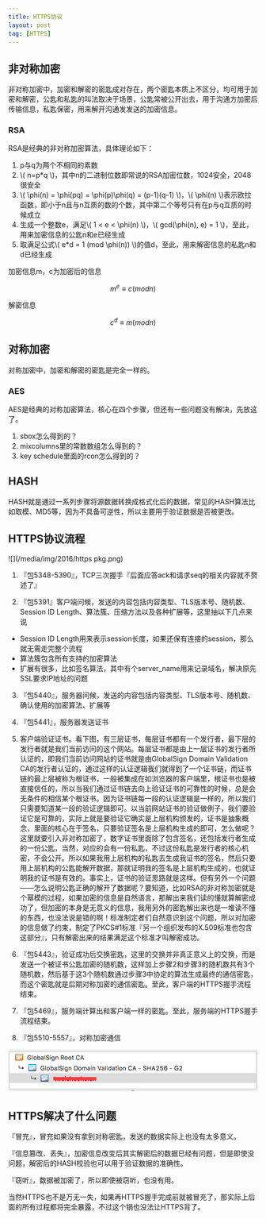 ```yaml
---
title: HTTPS协议
layout: post
tag: [HTTPS]
---
```


## 非对称加密

非对称加密中，加密和解密的密匙成对存在，两个密匙本质上不区分，均可用于加密和解密，公匙和私匙的叫法取决于场景，公匙常被公开出去，用于沟通方加密后传输信息，私匙保密，用来解开沟通发发送的加密信息。

### RSA

RSA是经典的非对称加密算法，具体理论如下：

1. p与q为两个不相同的素数
2. \\( n=p*q \\)，其中n的二进制位数即常说的RSA加密位数，1024安全，2048很安全
3. \\( \phi(n) = \phi(pq) = \phi(p)\phi(q) = (p-1)(q-1)  \\)，\\( \phi(n) \\)表示欧拉函数，即小于n且与n互质的数的个数，其中第二个等号只有在p与q互质的时候成立
4. 生成一个整数e，满足\\( 1 < e < \phi(n) \\)，\\( gcd(\phi(n), e) = 1 \\)，至此，用来加密信息的公匙n和e已经生成
5. 取满足公式\\( e*d = 1 (mod \phi(n)) \\)的值d，至此，用来解密信息的私匙n和d已经生成

加密信息m，c为加密后的信息

$$ m^e \equiv c (mod n) $$

解密信息

$$ c^d \equiv m (mod n) $$


## 对称加密

对称加密中，加密和解密的密匙是完全一样的。

### AES

AES是经典的对称加密算法，核心在四个步骤，但还有一些问题没有解决，先放这了。

1. sbox怎么得到的？
2. mixcolumns里的常数数组怎么得到的？
3. key schedule里面的rcon怎么得到的？

## HASH

HASH就是通过一系列步骤将源数据转换成格式化后的数据，常见的HASH算法比如取模、MD5等，因为不具备可逆性，所以主要用于验证数据是否被更改。

## HTTPS协议流程

![](/media/img/2016/https pkg.png)

1. 『包5348-5390』，TCP三次握手『后面应答ack和请求seq的相关内容就不赘述了』

2. 『包5391』客户端问候，发送的内容包括内容类型、TLS版本号、随机数、Session ID Length、算法簇、压缩方法以及各种扩展等，这里抽以下几点来说
  * Session ID Length用来表示session长度，如果还保有连接的session，那么就无需走完整个流程
  * 算法簇包含所有支持的加密算法
  * 扩展有很多，比如签名算法，其中有个server_name用来记录域名，解决原先SSL要求IP地址的问题

3. 『包5440』，服务器问候，发送的内容包括内容类型、TLS版本号、随机数、确认使用的加密算法、扩展等

4. 『包5441』，服务器发送证书

5. 客户端验证证书。看下图，有三层证书，每层证书都有一个发行者，最下层的发行者就是我们当前访问的这个网站。每层证书都是由上一层证书的发行者所认证的，即我们当前访问网站的证书就是由GlobalSign Domain Validation CA的发行者认证的，通过这样的认证逻辑我们就得到了一个证书链，而证书链的最上层被称为根证书，一般被集成在如浏览器的客户端里，根证书也是被直接信任的，所以当我们通过证书链去向上验证证书的可靠性的时候，总是会无条件的相信某个根证书。因为证书链每一段的认证逻辑是一样的，所以我们只需要知道某一段的验证逻辑即可。以当前网站证书的验证做例子，我们要验证它是可靠的，实际上就是要验证它确实是上层机构颁发的，证书是抽象概念，里面的核心在于签名，只要验证签名是上层机构生成的即可，怎么做呢？这里就要引入非对称加密了，数字证书里面除了包含签名，还包括发行者生成的一份公匙，当然，对应的会有一份私匙，不过这份私匙是发行者的核心机密，不会公开。所以如果我用上层机构的私匙去生成我证书的签名，然后只要用上层机构的公匙能解开数据，那就证明我的签名是上层机构生成的，也就证明我的证书是有效的。事实上，证书的验证思路就是这样。但有另外一个问题——怎么说明公匙正确的解开了数据呢？要知道，比如RSA的非对称加密就是个幂模的过程，如果加密的信息是自然语言，那解出来我们读的懂就算解密成功了，但加密的本身是无意义的信息，我用另外的密匙解出来也是一堆读不懂的东西，也没法说是错的啊！标准制定者们自然意识到这个问题，所以对加密的信息做了约束，制定了PKCS#1标准『另一个组织发布的X.509标准也包含这部分』，只有解密出来的结果满足这个标准才叫解密成功。

6. 『包5443』，验证成功后交换密匙，这里的交换并非真正意义上的交换，而是发送一个被证书公匙加密的随机数，这样加上步骤2和步骤3的随机数共有3个随机数，然后基于这3个随机数通过步骤3中协定的算法生成最终的通信密匙，而这个密匙就是后期对称加密的通信密匙。至此，客户端的HTTPS握手流程结束。

7. 『包5469』，服务端计算出和客户端一样的密匙。至此，服务端的HTTPS握手流程结束。

8. 『包5510-5557』，对称加密通信

![](/media/img/2016/certificate.png)


## HTTPS解决了什么问题

『冒充』，冒充如果没有拿到对称密匙，发送的数据实际上也没有太多意义。

『信息篡改、丢失』，加密信息改变后其实解密后的数据已经有问题，但是即使没问题，解密后的HASH校验也可以用于验证数据的准确性。

『窃听』，数据被加密了，所以即使被窃听，也没有用。

当然HTTPS也不是万无一失，如果再HTTPS握手完成前就被冒充了，那实际上后面的所有过程都将完全暴露，不过这个锅也没法让HTTPS背了。
